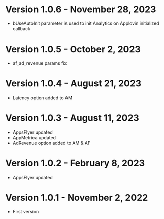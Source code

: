 ﻿# Version 1.0.6 - November 28, 2023
* bUseAutoInit parameter is used to init Analytics on Applovin initialized callback

# Version 1.0.5 - October 2, 2023
* af_ad_revenue params fix

# Version 1.0.4 - August 21, 2023
* Latency option added to AM

# Version 1.0.3 - August 11, 2023
* AppsFlyer updated
* AppMetrica updated
* AdRevenue option added to AM & AF

# Version 1.0.2 - February 8, 2023
* AppsFlyer updated

# Version 1.0.1 - November 2, 2022
* First version